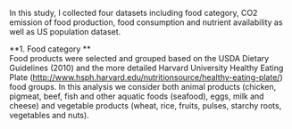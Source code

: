 In this study, I collected four datasets including food category, CO2 emission of food production, food consumption and 
nutrient availability as well as US population dataset. 

**1. Food category **<br>
Food products were selected and grouped based on the USDA Dietary Guidelines (2010) and the more detailed Harvard University Healthy Eating Plate (http://www.hsph.harvard.edu/nutritionsource/healthy-eating-plate/) food groups. 
In this analysis we consider both animal products (chicken, pigmeat, beef, fish and other aquatic foods (seafood), eggs, milk and cheese) and vegetable products (wheat, rice, fruits, pulses, starchy roots, vegetables and nuts). 

